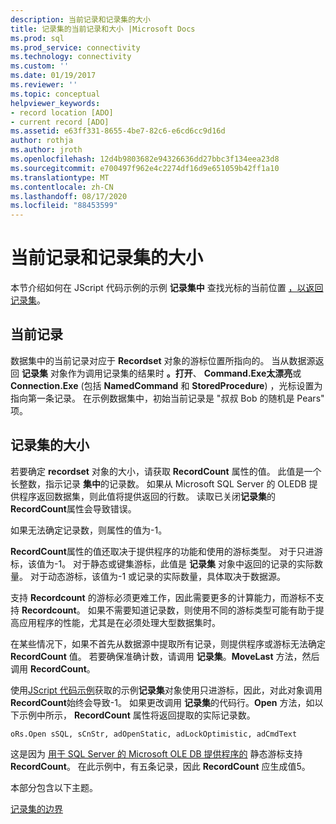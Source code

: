 ```yaml
---
description: 当前记录和记录集的大小
title: 记录集的当前记录和大小 |Microsoft Docs
ms.prod: sql
ms.prod_service: connectivity
ms.technology: connectivity
ms.custom: ''
ms.date: 01/19/2017
ms.reviewer: ''
ms.topic: conceptual
helpviewer_keywords:
- record location [ADO]
- current record [ADO]
ms.assetid: e63ff331-8655-4be7-82c6-e6cd6cc9d16d
author: rothja
ms.author: jroth
ms.openlocfilehash: 12d4b9803682e94326636dd27bbc3f134eea23d8
ms.sourcegitcommit: e700497f962e4c2274df16d9e651059b42ff1a10
ms.translationtype: MT
ms.contentlocale: zh-CN
ms.lasthandoff: 08/17/2020
ms.locfileid: "88453599"
---
```

# <a name="current-record-and-size-of-recordset"></a>当前记录和记录集的大小
本节介绍如何在 JScript 代码示例的示例 **记录集中** 查找光标的当前位置 [，以返回记录集](../../../ado/guide/data/jscript-code-example-to-return-a-recordset.md)。  
  
## <a name="current-record"></a>当前记录  
 数据集中的当前记录对应于 **Recordset** 对象的游标位置所指向的。 当从数据源返回 **记录集** 对象作为调用记录集的结果时 **。打开**、 **Command.Exe太漂亮**或 **Connection.Exe** (包括 **NamedCommand** 和 **StoredProcedure**) ，光标设置为指向第一条记录。 在示例数据集中，初始当前记录是 "叔叔 Bob 的随机是 Pears" 项。  
  
## <a name="size-of-recordset"></a>记录集的大小  
 若要确定 **recordset** 对象的大小，请获取 **RecordCount** 属性的值。 此值是一个长整数，指示记录 **集中**的记录数。 如果从 Microsoft SQL Server 的 OLEDB 提供程序返回数据集，则此值将提供返回的行数。 读取已关闭**记录集**的**RecordCount**属性会导致错误。  
  
 如果无法确定记录数，则属性的值为-1。  
  
 **RecordCount**属性的值还取决于提供程序的功能和使用的游标类型。 对于只进游标，该值为-1。 对于静态或键集游标，此值是 **记录集** 对象中返回的记录的实际数量。 对于动态游标，该值为-1 或记录的实际数量，具体取决于数据源。  
  
 支持 **Recordcount** 的游标必须更难工作，因此需要更多的计算能力，而游标不支持 **Recordcount**。 如果不需要知道记录数，则使用不同的游标类型可能有助于提高应用程序的性能，尤其是在必须处理大型数据集时。  
  
 在某些情况下，如果不首先从数据源中提取所有记录，则提供程序或游标无法确定 **RecordCount** 值。 若要确保准确计数，请调用 **记录集**。**MoveLast** 方法，然后调用 **RecordCount**。  
  
 使用[JScript 代码示例](../../../ado/guide/data/jscript-code-example-to-return-a-recordset.md)获取的示例**记录集**对象使用只进游标，因此，对此对象调用**RecordCount**始终会导致-1。 如果更改调用 **记录集**的代码行。**Open** 方法，如以下示例中所示， **RecordCount** 属性将返回提取的实际记录数。  
  
```  
oRs.Open sSQL, sCnStr, adOpenStatic, adLockOptimistic, adCmdText   
```  
  
 这是因为 [用于 SQL Server 的 Microsoft OLE DB 提供程序的](../../../ado/guide/appendixes/microsoft-ole-db-provider-for-sql-server.md) 静态游标支持 **RecordCount**。 在此示例中，有五条记录，因此 **RecordCount** 应生成值5。  
  
 本部分包含以下主题。  
  
 [记录集的边界](../../../ado/guide/data/boundaries-of-a-recordset.md)
